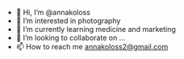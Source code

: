 - 👋 Hi, I’m @annakoloss
- 👀 I’m interested in photography
- 🌱 I’m currently learning medicine and marketing
- 💞️ I’m looking to collaborate on ...
- 📫 How to reach me annakoloss2@gmail.com

<!---
annakoloss/annakoloss is a ✨ special ✨ repository because its `README.md` (this file) appears on your GitHub profile.
You can click the Preview link to take a look at your changes.
--->
